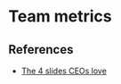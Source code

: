 # Team metrics

## References

* [The 4 slides CEOs love](https://devinterrupted.substack.com/p/4-engineering-slides-ceos-love-that)
